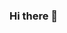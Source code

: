 ### Hi there 👋

<!--
  I'm happy that you can use my little things.
  I'm a beginner in programming.And study at a university.C program is my only studied.
  C++ is what I'm learning now.
  I'm glad your can share some knowledge with me.
-->
